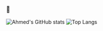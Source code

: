 ### 👋

<!--
**Ahmed-SM/Ahmed-SM** is a ✨ _special_ ✨ repository because its `README.md` (this file) appears on your GitHub profile.

Here are some ideas to get you started:

- 🔭 I’m currently working on ...
- 🌱 I’m currently learning ...
- 👯 I’m looking to collaborate on ...
- 🤔 I’m looking for help with ...
- 💬 Ask me about ...
- 📫 How to reach me: ...
- 😄 Pronouns: ...
- ⚡ Fun fact: ...
-->
![Ahmed's GitHub stats](https://github-readme-stats.vercel.app/api?username=Ahmed-SM&count_private=true&show_icons=true)
![Top Langs](https://github-readme-stats.vercel.app/api/top-langs/?username=Ahmed-SM&layout=compact)
